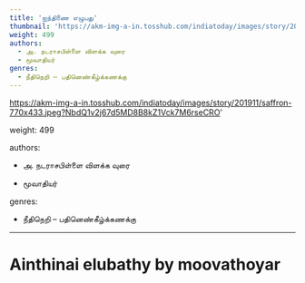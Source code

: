 ```yaml
---
title: 'ஐந்திணை எழுபது'
thumbnail: 'https://akm-img-a-in.tosshub.com/indiatoday/images/story/201911/saffron-770x433.jpeg?NbdQ1v2j67d5MD8B8kZ1Vck7M6rseCRO'
weight: 499
authors:
  - அ. நடராசபிள்ளை விளக்க வுரை
  - மூவாதியர்
genres:
  - நீதிநெறி – பதினெண்கீழ்க்கணக்கு
---
```

https://akm-img-a-in.tosshub.com/indiatoday/images/story/201911/saffron-770x433.jpeg?NbdQ1v2j67d5MD8B8kZ1Vck7M6rseCRO'  

weight: 499  

authors:  

  - அ. நடராசபிள்ளை விளக்க வுரை  

  - மூவாதியர்  

genres:  

  - நீதிநெறி – பதினெண்கீழ்க்கணக்கு  

---  

  

# Ainthinai elubathy by moovathoyar